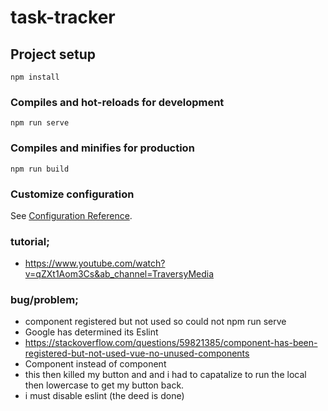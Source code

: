 # task-tracker

## Project setup
```
npm install
```

### Compiles and hot-reloads for development
```
npm run serve
```

### Compiles and minifies for production
```
npm run build
```

### Customize configuration
See [Configuration Reference](https://cli.vuejs.org/config/).


### tutorial;
- https://www.youtube.com/watch?v=qZXt1Aom3Cs&ab_channel=TraversyMedia

### bug/problem;
- component registered but not used so could not npm run serve
- Google has determined its Eslint
- https://stackoverflow.com/questions/59821385/component-has-been-registered-but-not-used-vue-no-unused-components
- Component instead of component
- this then killed my button and and i had to capatalize to run the local then lowercase to get my button back.
- i must disable eslint (the deed is done)
